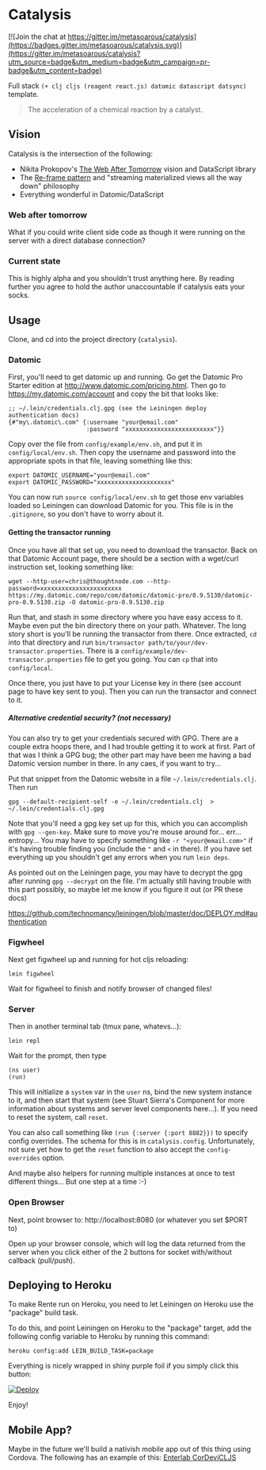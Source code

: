 
# Catalysis

[![Join the chat at https://gitter.im/metasoarous/catalysis](https://badges.gitter.im/metasoarous/catalysis.svg)](https://gitter.im/metasoarous/catalysis?utm_source=badge&utm_medium=badge&utm_campaign=pr-badge&utm_content=badge)

Full stack `(+ clj cljs (reagent react.js) datomic datascript datsync)` template.

> The acceleration of a chemical reaction by a catalyst.


## Vision

Catalysis is the intersection of the following:

* Nikita Prokopov's [The Web After Tomorrow](http://tonsky.me/blog/the-web-after-tomorrow/) vision and DataScript library
* The [Re-frame pattern](https://github.com/Day8/re-frame) and "streaming materialized views all the way down" philosophy
* Everything wonderful in Datomic/DataScript

### Web after tomorrow

What if you could write client side code as though it were running on the server with a direct database connection?

### Current state

This is highly alpha and you shouldn't trust anything here.
By reading further you agree to hold the author unaccountable if catalysis eats your socks.


## Usage

Clone, and cd into the project directory (`catalysis`).


### Datomic

First, you'll need to get datomic up and running.
Go get the Datomic Pro Starter edition at <http://www.datomic.com/pricing.html>.
Then go to <https://my.datomic.com/account> and copy the bit that looks like:

```
;; ~/.lein/credentials.clj.gpg (see the Leiningen deploy authentication docs)
{#"my\.datomic\.com" {:username "your@email.com"
                      :password "xxxxxxxxxxxxxxxxxxxxxxxxx"}}
```

Copy over the file from `config/example/env.sh`, and put it in `config/local/env.sh`.
Then copy the username and password into the appropriate spots in that file, leaving something like this:

```
export DATOMIC_USERNAME="your@email.com"
export DATOMIC_PASSWORD="xxxxxxxxxxxxxxxxxxxxx"
```

You can now run `source config/local/env.sh` to get those env variables loaded so Leiningen can download Datomic for you.
This file is in the `.gitignore`, so you don't have to worry about it.


#### Getting the transactor running

Once you have all that set up, you need to download the transactor.
Back on that Datomic Account page, there should be a section with a wget/curl instruction set, looking something like:

```
wget --http-user=chris@thoughtnode.com --http-password=xxxxxxxxxxxxxxxxxxxxxxx https://my.datomic.com/repo/com/datomic/datomic-pro/0.9.5130/datomic-pro-0.9.5130.zip -O datomic-pro-0.9.5130.zip
```

Run that, and stash in some directory where you have easy access to it.
Maybe even put the bin directory there on your path.
Whatever.
The long story short is you'll be running the transactor from there.
Once extracted, `cd` into that directory and run `bin/transactor path/to/your/dev-transactor.properties`.
There is a `config/example/dev-transactor.properties` file to get you going.
You can `cp` that into `config/local`.

Once there, you just have to put your License key in there (see account page to have key sent to you).
Then you can run the transactor and connect to it.


##### Alternative credential security? (not necessary)

You can also try to get your credentials secured with GPG.
There are a couple extra hoops there, and I had trouble getting it to work at first.
Part of that was I think a GPG bug; the other part may have been me having a bad Datomic version number in there.
In any caes, if you want to try...

Put that snippet from the Datomic website in a file `~/.lein/credentials.clj`.
Then run

```
gpg --default-recipient-self -e ~/.lein/credentials.clj  > ~/.lein/credentials.clj.gpg
```

Note that you'll need a gpg key set up for this, which you can accomplish with `gpg --gen-key`.
Make sure to move you're mouse around for... err... entropy...
You may have to specify something like `-r "<your@email.com>"` if it's having trouble finding you (include the `"` and `<` in there).
If you have set everything up you shouldn't get any errors when you run `lein deps`.

As pointed out on the Leiningen page, you may have to decrypt the gpg after running `gpg --decrypt` on the file.
I'm actually still having trouble with this part possibly, so maybe let me know if you figure it out (or PR
these docs)

<https://github.com/technomancy/leiningen/blob/master/doc/DEPLOY.md#authentication>


### Figwheel

Next get figwheel up and running for hot cljs reloading:

```
lein figwheel
```

Wait for figwheel to finish and notify browser of changed files!


### Server

Then in another terminal tab (tmux pane, whatevs...):

```
lein repl
```

Wait for the prompt, then type

```
(ns user)
(run)
```

This will initialize a `system` var in the `user` ns, bind the new system instance to it, and then start that system (see Stuart Sierra's Component for more information about systems and server level components here...).
If you need to reset the system, call `reset`.

You can also call something like `(run {:server {:port 8882}})` to specify config overrides.
The schema for this is in `catalysis.config`.
Unfortunately, not sure yet how to get the `reset` function to also accept the `config-overrides` option.

And maybe also helpers for running multiple instances at once to test different things...
But one step at a time :-)


### Open Browser

Next, point browser to:
http://localhost:8080 (or whatever you set $PORT to)

Open up your browser console, which will log the data returned from the server when you click either of the 2 buttons for socket with/without callback (pull/push).


## Deploying to Heroku

To make Rente run on Heroku, you need to let Leiningen on Heroku use the "package" build task.

To do this, and point Leiningen on Heroku to the "package" target, add the following config variable to Heroku by running this command:

```
heroku config:add LEIN_BUILD_TASK=package
```

Everything is nicely wrapped in shiny purple foil if you simply click this button:

[![Deploy](https://www.herokucdn.com/deploy/button.png)](https://heroku.com/deploy)

Enjoy!


## Mobile App?

Maybe in the future we'll build a nativish mobile app out of this thing using Cordova.
The following has an example of this: [Enterlab CorDeviCLJS](https://github.com/enterlab/cordevicljs)


